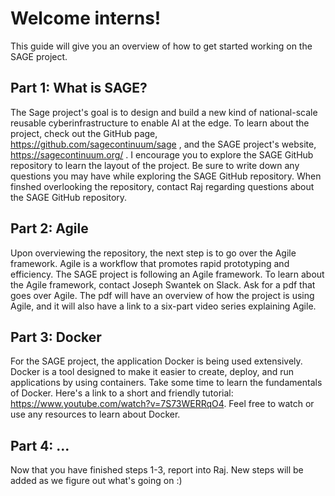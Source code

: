 # Welcome interns!
This guide will give you an overview of how to get started working on the SAGE project.

## Part 1: What is SAGE?
The Sage project's goal is to design and build a new kind of national-scale reusable cyberinfrastructure to enable AI at the edge. To learn about the project, check out the GitHub page, https://github.com/sagecontinuum/sage , and the SAGE project's website, https://sagecontinuum.org/ . I encourage you to explore the SAGE GitHub repository to learn the layout of the project. Be sure to write down any questions you may have while exploring the SAGE GitHub repository. When finshed overlooking the repository, contact Raj regarding questions about the SAGE GitHub repository.

## Part 2: Agile
Upon overviewing the repository, the next step is to go over the Agile framework. Agile is a workflow that promotes rapid prototyping and efficiency. The SAGE project is following an Agile framework. To learn about the Agile framework, contact Joseph Swantek on Slack. Ask for a pdf that goes over Agile. The pdf will have an overview of how the project is using Agile, and it will also have a link to a six-part video series explaining Agile. 

## Part 3: Docker
For the SAGE project, the application Docker is being used extensively. Docker is a tool designed to make it easier to create, deploy, and run applications by using containers. Take some time to learn the fundamentals of Docker. Here's a link to a short and friendly tutorial: https://www.youtube.com/watch?v=7S73WERRqO4. Feel free to watch or use any resources to learn about Docker. 

## Part 4: ...
Now that you have finished steps 1-3, report into Raj. New steps will be added as we figure out what's going on :)
